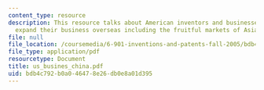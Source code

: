 ```yaml
---
content_type: resource
description: This resource talks about American inventors and businesses looking to
  expand their business overseas including the fruitful markets of Asia.
file: null
file_location: /coursemedia/6-901-inventions-and-patents-fall-2005/bdb4c792b0a046478e26db0e8a01d395_us_busines_china.pdf
file_type: application/pdf
resourcetype: Document
title: us_busines_china.pdf
uid: bdb4c792-b0a0-4647-8e26-db0e8a01d395
---
```

